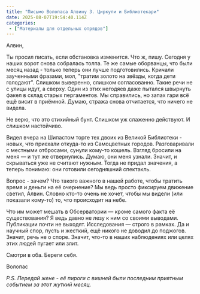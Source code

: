```yaml
---
title: "Письмо Волопаса Алвину 3. Циркули и Библиотекари"
date: 2025-08-07T19:54:40.114Z
categories:
 - ["Материалы для отдельных отрядов"]
---
```


Алвин,

Ты просил писать, если обстановка изменится. Что ж, пишу. Сегодня у
наших ворот снова собралась толпа. Те же самые оборванцы, что были месяц
назад - только теперь они лучше подготовились. Кричали заученными
фразами, мол, "тратим золото на звёзды, когда дети голодают". Слишком
выверенно, слишком согласованно. Такие речи не с улицы идут, а сверху.
Один из этих негодяев даже пытался швырнуть факел в склад старых
пергаментов. Мы справились, но запах гари всё ещё висит в приёмной.
Думаю, стража снова отчитается, что ничего не видела.

Не верю, что это стихийный бунт. Слишком уж слаженно действуют. И
слишком настойчиво.

Видел вчера на Шипастом торге тех двоих из Великой Библиотеки - новых,
что приехали откуда-то из Самоцветных городов. Разговаривали с местными
отбросами, сунули кому-то кошель. Взгляд бросили на меня — и тут же
отвернулись. Думаю, они меня узнали. Значит, и скрываться уже не считают
нужным. Тогда не придал значения, а теперь понимаю: они готовили
сегодняшний спектакль.

Вопрос - зачем? Что такого важного в нашей работе, чтобы тратить время и
деньги на её очернение? Мы ведь просто фиксируем движение светил, Алвин.
Словно кто-то очень не хочет, чтобы мы видели (или показали кому-то) то,
что происходит на небе.

Что им может мешать в Обсерватории — кроме самого факта её
существования? Я ведь давно не лезу к ним со своими выводами. Публикации
почти не выходят. Исследования — строго в рамках. Да и научный спор,
пусть и жесткий, ещё никого не доводил до поджогов. Значит, речь не о
споре. Значит, что-то в наших наблюдениях или целях этих людей пугает
или злит.

Смотри в оба. Береги себя.

Волопас

*P.S. Передай жене - её пироги с вишней были последним приятным событием
за этот жуткий месяц.*
